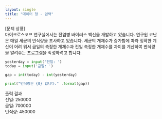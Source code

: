 ```yaml
---
layout: single
title: "데이터 형 - 입력"
---
```


[문제 상황]  
마이크로스코프 연구실에서는 전염병 바이러스 백신을 개발하고 있습니다. 연구원 코난은 매일 세균의 번식량을 조사하고 있습니다. 세균의 개체수가 증가함에 따라 정확한 계산이 어려
워서 금일의 측정한 개체수과 전일 측정한 개체수를 차이를 계산하여 번식량을 알려주는 프로그램을 작성하려고 합니다.

~~~python
yesterday = input('전일: ')
today = input('금일: ')

gap = int(today) - int(yesterday)

print("번식량은 {0} 입니다." .format(gap))
~~~
출력 결과  
전일: 250000  
금일: 700000  
번식량: 450000

